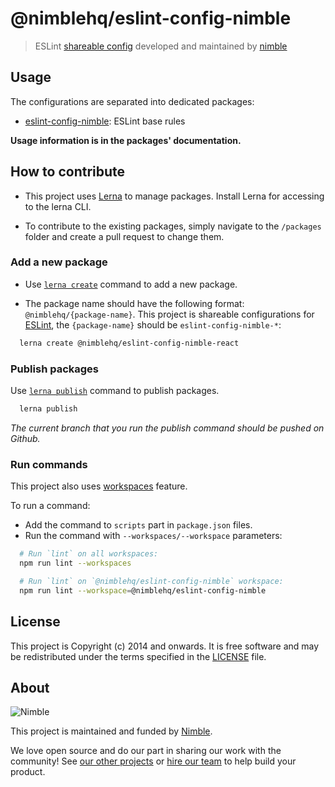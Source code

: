 # @nimblehq/eslint-config-nimble

> ESLint [shareable config](http://eslint.org/docs/developer-guide/shareable-configs.html) developed and maintained by [nimble](https://nimblehq.co/)

## Usage

The configurations are separated into dedicated packages:
- [eslint-config-nimble](/packages/eslint-config-nimble): ESLint base rules

__Usage information is in the packages' documentation.__

## How to contribute

- This project uses [Lerna](https://lerna.js.org/) to manage packages. Install Lerna for accessing to the lerna CLI.

- To contribute to the existing packages, simply navigate to the `/packages` folder and create a pull request to change them.

### Add a new package

- Use [`lerna create`](https://github.com/lerna/lerna/tree/main/commands/create#readme) command to add a new package.

- The package name should have the following format: `@nimblehq/{package-name}`. This project is shareable configurations for [ESLint](https://eslint.org/), the `{package-name}` should be `eslint-config-nimble-*`:

```bash
  lerna create @nimblehq/eslint-config-nimble-react
```

### Publish packages

Use [`lerna publish`](https://github.com/lerna/lerna/tree/main/commands/publish#readme) command to publish packages.

```bash
  lerna publish
```

_The current branch that you run the publish command should be pushed on Github._

### Run commands

This project also uses [workspaces](https://docs.npmjs.com/cli/v8/using-npm/workspaces) feature.

To run a command:
- Add the command to `scripts` part in `package.json` files.
- Run the command with `--workspaces/--workspace` parameters:

```bash
  # Run `lint` on all workspaces:
  npm run lint --workspaces

  # Run `lint` on `@nimblehq/eslint-config-nimble` workspace:
  npm run lint --workspace=@nimblehq/eslint-config-nimble
```

## License

This project is Copyright (c) 2014 and onwards.
It is free software and may be redistributed under the terms specified in the [LICENSE] file.

[LICENSE]: /LICENSE

## About

![Nimble](https://assets.nimblehq.co/logo/dark/logo-dark-text-160.png)

This project is maintained and funded by [Nimble](https://nimblehq.co).

We love open source and do our part in sharing our work with the community!
See [our other projects][community] or [hire our team][hire] to help build your product.

[community]: https://github.com/nimblehq
[hire]: https://nimblehq.co/
